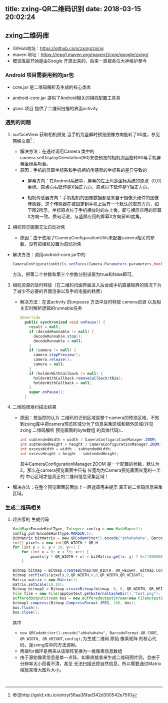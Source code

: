 title: zxing-QR二维码识别
date: 2018-03-15 20:02:24
---
## zxing二维码库

* GitHub地址：https://github.com/zxing/zxing
* maven 地址：https://repo1.maven.org/maven2/com/google/zxing/
* 概该库最开始是由Google 开源出来的，后来一直被各位大神维护至今

### Android 项目需要用到的jar包

* core.jar 是二维码解析及生成的核心类库

* android-core.jar 提供了Android相关的相机配置工具类

* glass 项目  提供了二维码扫描的界面activity


### 遇到的问题

1. surfaceView 获取相机预览 当手机为竖屏时预览图像方向旋转了90度，参见网络文章[^1]：

   * 解决方法：在通过调用Camera 类中的camera.setDisplayOrientation(90)来使预览的相机湖面旋转90与手机屏幕坐标系吻合。
   * 原因：手机的屏幕坐标系和手机相机传感器的坐标系的差异导致的
     * 屏幕方向：在Android系统中，屏幕的左上角是坐标系统的原点（0,0）坐标。原点向右延伸是X轴正方向，原点向下延伸是Y轴正方向。

     * 相机传感器方向：手机相机的图像数据都是来自于摄像头硬件的图像传感器，这个传感器在被固定到手机上后有一个默认的取景方向，如下图2所示，坐标原点位于手机横放时的左上角，即与横屏应用的屏幕X方向一致。换句话说，与竖屏应用的屏幕X方向呈90度角。

2. 相机预览画面无法自动对焦

   * 原因：由于使用了CameraConfigurationUtils来配置camera相关的参数，没有把相机设置为自动对焦


*    解决方法：调用android-core.jar中的

     ```java
     CameraConfigurationUtils.setFocus(Camera.Parameters parameters,boolean autoFocus, boolean disableContinuous,boolean safeMode)
     ```

     方法，把第二个参数和第三个参数分别设置为true和false即可。  

3. 相机资源的及时释放（在二维码扫面界面进入后台或手机直接锁屏的情况下为了减少不必要的界面渲染以及手机电量的耗费）

   * 解决方法：在该activity 的onpause 方法中及时释放 camera资源 以及相关实时解析逻辑的runnable任务

     ```java
     @Override
       public synchronized void onPause() {
         result = null;
         if (decodeRunnable != null) {
           decodeRunnable.stop();
           decodeRunnable = null;
         }
         if (camera != null) {
           camera.stopPreview();
           camera.release();
           camera = null;
         }
         if (holderWithCallback != null) {
           holderWithCallback.removeCallback(this);
           holderWithCallback = null;
         }
         super.onPause();
       }
     ```

4. 二维码很难扫描出结果

   * 原因：想当然的认为 二维码的识别区域是整个camera的预览区域，不知到zxing库中把camera预览区域分为了信息采集区域和额外区域(详见zxing 二维码解析 预览画面的byte数组 的具体代码):、

     ```java
     int subtendedWidth = width / CameraConfigurationManager.ZOOM;
     int subtendedHeight = height / CameraConfigurationManager.ZOOM;
     int excessWidth = width - subtendedWidth;
     int excessHeight = height - subtendedHeight;
     ```

     其中CameraConfigurationManager.ZOOM 是一个配置的参数，默认为2，那么在camera预览画面中只有 长宽均为Camera预览画面长宽的一半 的 中心区域才是真正的二维码信息采集区域！


*    解决办法：在整个预览画面前面加上一层遮罩用来提示 真正的二维码信息采集区域。


### 生成二维码相关

1. 趁热写的 生成代码

   ```java
   HashMap<EncodeHintType, Integer> config = new HashMap<>();
   config.put(EncodeHintType.MARGIN,1);
   BitMatrix bitMatrix = new QRCodeWriter().encode("ahhahahaha", BarcodeFormat.QR_CODE, QR_WIDTH, QR_HEIGHT,config);
   int[] pixels = new int[QR_WIDTH * QR_H
   for (int y = 0; y < 39; y++) {
       for (int x = 0; x < 39; x++) {
           pixels[y * QR_WIDTH + x] = bitMatrix.get(x, y) ? 0xff000000 : 0xffffffff;
       }

   Bitmap bitmap = Bitmap.createBitmap(QR_WIDTH, QR_HEIGHT, Bitmap.Config.ARGB_8888);
   bitmap.setPixels(pixels,0,QR_WIDTH,0,0,QR_WIDTH,QR_HEIGHT);
   Matrix matrix = new Matrix();
   matrix.setScale(10,10);
   Bitmap bitmap1 = Bitmap.createBitmap(bitmap, 0, 0, QR_WIDTH, QR_HEIGHT, matrix, false);
   File file = new File(appContext.getExternalCacheDir(),"test.png");
   BufferedOutputStream bos = new BufferedOutputStream(new FileOutputStream(file));
   bitmap1.compress(Bitmap.CompressFormat.JPEG, 100, bos);
   bos.flush();
   bos.close();
   ```

   其中

   * `new QRCodeWriter().encode("ahhahahaha", BarcodeFormat.QR_CODE, QR_WIDTH, QR_HEIGHT,config);`为生成二维码 原始 像素矩阵 的核心代码，是zxing库中的方法调用。
   * 两层for循环是用来从该矩阵变换为一维像素信息数组
   * 由于源始像素信息是单一点阵，如果直接拿来生成二维码图片则，会由于分辨率太小而看不清，甚至 无法扫描还原自然信息，所以需要通过Matrix缩放来增大图片大小。

   ​


[^1]: 参见http://gold.xitu.io/entry/56aa36fad342d300542e7510